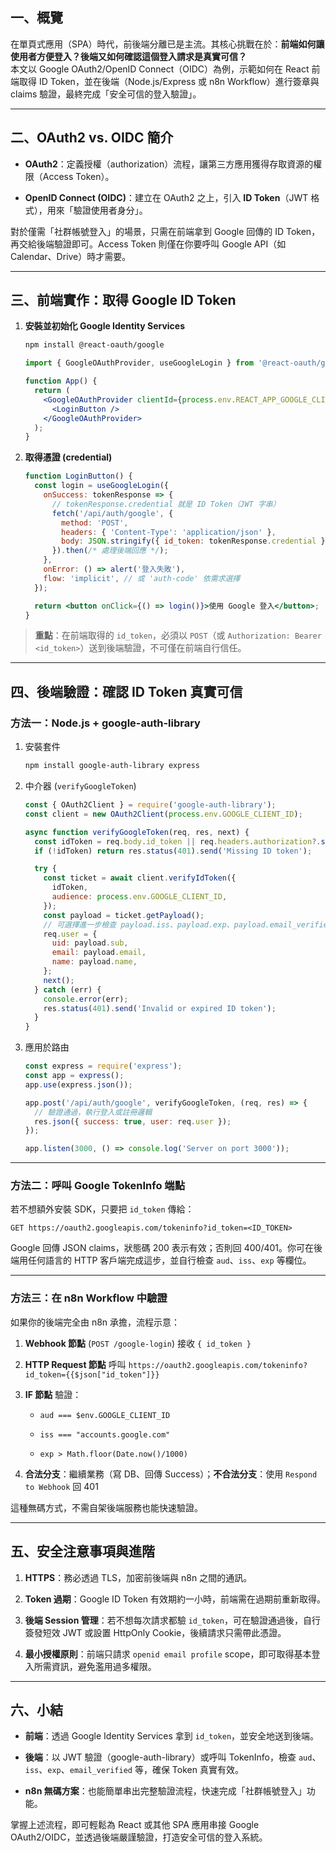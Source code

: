 

## 一、概覽

在單頁式應用（SPA）時代，前後端分離已是主流。其核心挑戰在於：**前端如何讓使用者方便登入？後端又如何確認這個登入請求是真實可信？**  
本文以 Google OAuth2/OpenID Connect（OIDC）為例，示範如何在 React 前端取得 ID Token，並在後端（Node.js/Express 或 n8n Workflow）進行簽章與 claims 驗證，最終完成「安全可信的登入驗證」。

---

## 二、OAuth2 vs. OIDC 簡介

- **OAuth2**：定義授權（authorization）流程，讓第三方應用獲得存取資源的權限（Access Token）。
    
- **OpenID Connect (OIDC)**：建立在 OAuth2 之上，引入 **ID Token**（JWT 格式），用來「驗證使用者身分」。
    

對於僅需「社群帳號登入」的場景，只需在前端拿到 Google 回傳的 ID Token，再交給後端驗證即可。Access Token 則僅在你要呼叫 Google API（如 Calendar、Drive）時才需要。

---

## 三、前端實作：取得 Google ID Token

1. **安裝並初始化 Google Identity Services**
    
    ```bash
    npm install @react-oauth/google
    ```
    
    ```jsx
    import { GoogleOAuthProvider, useGoogleLogin } from '@react-oauth/google';
    
    function App() {
      return (
        <GoogleOAuthProvider clientId={process.env.REACT_APP_GOOGLE_CLIENT_ID}>
          <LoginButton />
        </GoogleOAuthProvider>
      );
    }
    ```
    
2. **取得憑證 (credential)**
    
    ```jsx
    function LoginButton() {
      const login = useGoogleLogin({
        onSuccess: tokenResponse => {
          // tokenResponse.credential 就是 ID Token（JWT 字串）
          fetch('/api/auth/google', {
            method: 'POST',
            headers: { 'Content-Type': 'application/json' },
            body: JSON.stringify({ id_token: tokenResponse.credential }),
          }).then(/* 處理後端回應 */);
        },
        onError: () => alert('登入失敗'),
        flow: 'implicit', // 或 'auth-code' 依需求選擇
      });
    
      return <button onClick={() => login()}>使用 Google 登入</button>;
    }
    ```
    

> **重點**：在前端取得的 `id_token`，必須以 `POST`（或 `Authorization: Bearer <id_token>`）送到後端驗證，不可僅在前端自行信任。

---

## 四、後端驗證：確認 ID Token 真實可信

### 方法一：Node.js + google-auth-library

1. 安裝套件
    
    ```bash
    npm install google-auth-library express
    ```
    
2. 中介器 (`verifyGoogleToken`)
    
    ```javascript
    const { OAuth2Client } = require('google-auth-library');
    const client = new OAuth2Client(process.env.GOOGLE_CLIENT_ID);
    
    async function verifyGoogleToken(req, res, next) {
      const idToken = req.body.id_token || req.headers.authorization?.split(' ')[1];
      if (!idToken) return res.status(401).send('Missing ID token');
    
      try {
        const ticket = await client.verifyIdToken({
          idToken,
          audience: process.env.GOOGLE_CLIENT_ID,
        });
        const payload = ticket.getPayload();
        // 可選擇進一步檢查 payload.iss、payload.exp、payload.email_verified 等
        req.user = {
          uid: payload.sub,
          email: payload.email,
          name: payload.name,
        };
        next();
      } catch (err) {
        console.error(err);
        res.status(401).send('Invalid or expired ID token');
      }
    }
    ```
    
3. 應用於路由
    
    ```javascript
    const express = require('express');
    const app = express();
    app.use(express.json());
    
    app.post('/api/auth/google', verifyGoogleToken, (req, res) => {
      // 驗證通過，執行登入或註冊邏輯
      res.json({ success: true, user: req.user });
    });
    
    app.listen(3000, () => console.log('Server on port 3000'));
    ```
    

---

### 方法二：呼叫 Google TokenInfo 端點

若不想額外安裝 SDK，只要把 `id_token` 傳給：

```
GET https://oauth2.googleapis.com/tokeninfo?id_token=<ID_TOKEN>
```

Google 回傳 JSON claims，狀態碼 200 表示有效；否則回 400/401。你可在後端用任何語言的 HTTP 客戶端完成這步，並自行檢查 `aud`、`iss`、`exp` 等欄位。

---

### 方法三：在 n8n Workflow 中驗證

如果你的後端完全由 n8n 承擔，流程示意：

1. **Webhook 節點** (`POST /google-login`) 接收 `{ id_token }`
    
2. **HTTP Request 節點** 呼叫 `https://oauth2.googleapis.com/tokeninfo?id_token={{$json["id_token"]}}`
    
3. **IF 節點** 驗證：
    
    - `aud === $env.GOOGLE_CLIENT_ID`
        
    - `iss === "accounts.google.com"`
        
    - `exp > Math.floor(Date.now()/1000)`
        
4. **合法分支**：繼續業務（寫 DB、回傳 Success）；**不合法分支**：使用 `Respond to Webhook` 回 401
    

這種無碼方式，不需自架後端服務也能快速驗證。

---

## 五、安全注意事項與進階

1. **HTTPS**：務必透過 TLS，加密前後端與 n8n 之間的通訊。
    
2. **Token 過期**：Google ID Token 有效期約一小時，前端需在過期前重新取得。
    
3. **後端 Session 管理**：若不想每次請求都驗 `id_token`，可在驗證通過後，自行簽發短效 JWT 或設置 HttpOnly Cookie，後續請求只需帶此憑證。
    
4. **最小授權原則**：前端只請求 `openid email profile` scope，即可取得基本登入所需資訊，避免濫用過多權限。
    

---

## 六、小結

- **前端**：透過 Google Identity Services 拿到 `id_token`，並安全地送到後端。
    
- **後端**：以 JWT 驗證（google-auth-library）或呼叫 TokenInfo，檢查 `aud`、`iss`、`exp`、`email_verified` 等，確保 Token 真實有效。
    
- **n8n 無碼方案**：也能簡單串出完整驗證流程，快速完成「社群帳號登入」功能。
    

掌握上述流程，即可輕鬆為 React 或其他 SPA 應用串接 Google OAuth2/OIDC，並透過後端嚴謹驗證，打造安全可信的登入系統。